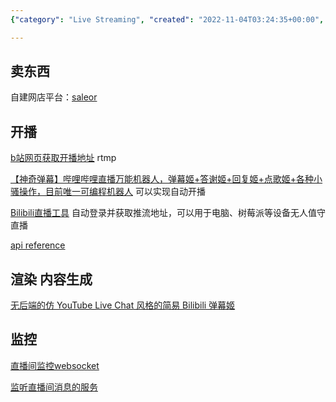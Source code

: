 ```yaml
---
{"category": "Live Streaming", "created": "2022-11-04T03:24:35+00:00", "date": "2022-11-04 03:24:35", "description": "This article explores various tools and techniques for automating Bilibili live streaming, including setting up an online store on the platform, strategies for starting live broadcasts, as well as options for content creation, monitoring, and rendering.", "modified": "2022-11-26T18:49:20+08:00", "tags": ["Bilibili", "Live streaming", "Automation tools", "Shop on Bilibili", "Content generation", "Monitoring", "Rendering"], "title": "bilibili直播api 直播工具 自动直播 自动推流"}

---
```


## 卖东西

自建网店平台：[saleor](https://github.com/saleor/saleor)

## 开播

[b站网页获取开播地址](https://link.bilibili.com/p/center/index#/my-room/start-live) rtmp

[【神奇弹幕】哔哩哔哩直播万能机器人，弹幕姬+答谢姬+回复姬+点歌姬+各种小骚操作，目前唯一可编程机器人](https://github.com/iwxyi/Bilibili-MagicalDanmaku) 可以实现自动开播

[Bilibili直播工具](https://github.com/withsalt/BilibiliLiveTools) 自动登录并获取推流地址，可以用于电脑、树莓派等设备无人值守直播

[api reference](https://github.com/SocialSisterYi/bilibili-API-collect/blob/340646baf443db8f409d40495ce8fa363c52cbe5/live/manage.md)

## 渲染 内容生成

[无后端的仿 YouTube Live Chat 风格的简易 Bilibili 弹幕姬](https://github.com/Tsuk1ko/bilibili-live-chat)

## 监控

[直播间监控websocket](https://github.com/simon300000/bilibili-live-ws)

[监听直播间消息的服务](https://github.com/pandaGao/bilibili-live)
